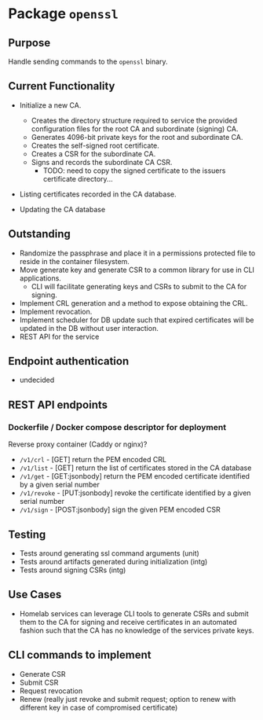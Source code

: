 # Package `openssl`
## Purpose
Handle sending commands to the `openssl` binary.

## Current Functionality
- Initialize a new CA.
    - Creates the directory structure required to service the provided configuration files for the root CA and subordinate (signing) CA.
    - Generates 4096-bit private keys for the root and subordinate CA.
    - Creates the self-signed root certificate.
    - Creates a CSR for the subordinate CA.
    - Signs and records the subordinate CA CSR.
        - TODO: need to copy the signed certificate to the issuers certificate directory...

- Listing certificates recorded in the CA database.
- Updating the CA database

## Outstanding
- Randomize the passphrase and place it in a permissions protected file to reside in the container filesystem.
- Move generate key and generate CSR to a common library for use in CLI applications.
    - CLI will facilitate generating keys and CSRs to submit to the CA for signing.
- Implement CRL generation and a method to expose obtaining the CRL.
- Implement revocation.
- Implement scheduler for DB update such that expired certificates will be updated in the DB without user interaction.
- REST API for the service

## Endpoint authentication
- undecided

## REST API endpoints
### Dockerfile / Docker compose descriptor for deployment
Reverse proxy container (Caddy or nginx)?
- `/v1/crl` - [GET] return the PEM encoded CRL
- `/v1/list` - [GET] return the list of certificates stored in the CA database
- `/v1/get` - [GET:jsonbody] return the PEM encoded certificate identified by a given serial number
- `/v1/revoke` - [PUT:jsonbody] revoke the certificate identified by a given serial number
- `/v1/sign` - [POST:jsonbody] sign the given PEM encoded CSR

## Testing
- Tests around generating ssl command arguments (unit)
- Tests around artifacts generated during initialization (intg)
- Tests around signing CSRs (intg)

## Use Cases
- Homelab services can leverage CLI tools to generate CSRs and submit them to the CA for signing and receive certificates in an automated fashion such that the CA has no knowledge of the services private keys.

## CLI commands to implement
- Generate CSR
- Submit CSR
- Request revocation
- Renew (really just revoke and submit request; option to renew with different key in case of compromised certificate)